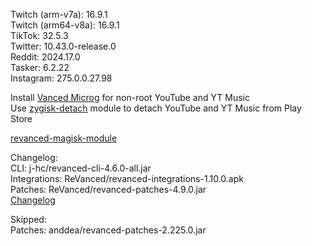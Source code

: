 Twitch (arm-v7a): 16.9.1  
Twitch (arm64-v8a): 16.9.1  
TikTok: 32.5.3  
Twitter: 10.43.0-release.0  
Reddit: 2024.17.0  
Tasker: 6.2.22  
Instagram: 275.0.0.27.98  

Install [Vanced Microg](https://github.com/TeamVanced/VancedMicroG/releases) for non-root YouTube and YT Music  
Use [zygisk-detach](https://github.com/j-hc/zygisk-detach) module to detach YouTube and YT Music from Play Store  

[revanced-magisk-module](https://github.com/j-hc/revanced-magisk-module)  

Changelog:  
CLI: j-hc/revanced-cli-4.6.0-all.jar  
Integrations: ReVanced/revanced-integrations-1.10.0.apk  
Patches: ReVanced/revanced-patches-4.9.0.jar  
[Changelog](https://github.com/ReVanced/revanced-patches/releases/tag/v4.9.0)  

Skipped:  
Patches: anddea/revanced-patches-2.225.0.jar    
